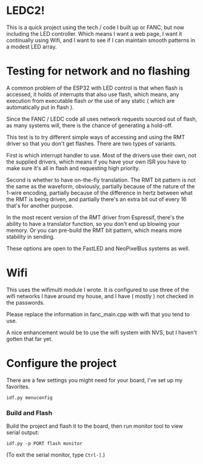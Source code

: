 # LEDC2!

This is a quick project using the tech / code I built up or FANC, but 
now including the LED controller. Which means I want a web page,
I want it continually using Wifi, and I want to see if I can
maintain smooth patterns in a modest LED array.

# Testing for network and no flashing

A common problem of the ESP32 with LED control is that when flash is accessed,
it holds of interrupts that also use flash, which means, any execution
from executable flash _or_ the use of any static ( which are automatically put in flash ).

Since the FANC / LEDC code all uses network requests sourced out of flash,
as many systems will, there is the chance of generating a hold-off.

This test is to try different simple ways of accessing and using the RMT
driver so that you don't get flashes. There are two types of variants.

First is which interrupt handler to use. Most of the drivers use their own, not the 
supplied drivers, which means if you have your own ISR you have to make sure it's all
in flash and requesting high priority.

Second is whether to have on-the-fly translation. The RMT bit pattern is not the same as the
waveform, obviously, partially because of the nature of the 1-wire encoding, partially
because of the difference in hertz between what the RMT is being driven, and partially
there's an extra bit out of every 16 that's for another purpose.

In the most recent version of the RMT driver from Espressif, there's the ability to have a
translator function, so you don't end up blowing your memory. Or you can pre-build the 
RMT bit pattern, which means more stability in sending.

These options are open to the FastLED and NeoPixelBus systems as well.

# Wifi

This uses the wifimulti module I wrote. It is configured to use three of the wifi
networks I have around my house, and I have ( mostly ) not checked in the passwords.

Please replace the information in fanc_main.cpp with wifi that you tend to use.

A nice enhancement would be to use the wifi system with NVS, but I haven't gotten that far yet.

# Configure the project

There are a few settings you might need for your board, I've set up my favorites.

```
idf.py menuconfig
```

### Build and Flash

Build the project and flash it to the board, then run monitor tool to view serial output:

```
idf.py -p PORT flash monitor
```

(To exit the serial monitor, type ``Ctrl-]``.)



